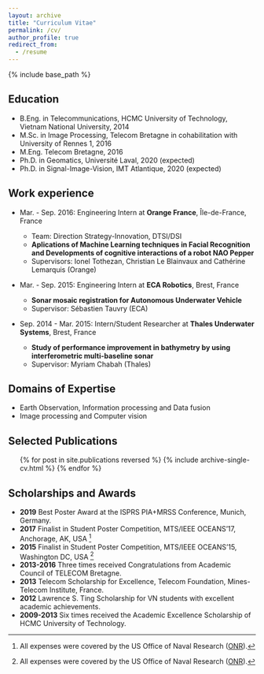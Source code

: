 ```yaml
---
layout: archive
title: "Curriculum Vitae"
permalink: /cv/
author_profile: true
redirect_from:
  - /resume
---
```


{% include base_path %}

## Education
* B.Eng. in Telecommunications, HCMC University of Technology, Vietnam National University, 2014
* M.Sc. in Image Processing, Telecom Bretagne in cohabilitation with University of Rennes 1, 2016
* M.Eng. Telecom Bretagne, 2016
* Ph.D. in Geomatics, Université Laval, 2020 (expected)
* Ph.D. in Signal-Image-Vision, IMT Atlantique, 2020 (expected)

## Work experience
* Mar. - Sep. 2016: Engineering Intern at **Orange France**, Île-de-France, France 
  * Team: Direction Strategy-Innovation, DTSI/DSI
  * **Aplications of Machine Learning techniques in Facial Recognition and Developments of cognitive interactions of a robot NAO Pepper**
  * Supervisors: Ionel Tothezan, Christian Le Blainvaux and Cathérine Lemarquis (Orange)

* Mar. - Sep. 2015: Engineering Intern at **ECA Robotics**, Brest, France
  * **Sonar mosaic registration for Autonomous Underwater Vehicle**
  * Supervisor: Sébastien Tauvry (ECA)

* Sep. 2014 - Mar. 2015: Intern/Student Researcher at **Thales Underwater Systems**, Brest, France
  * **Study of performance improvement in bathymetry by using interferometric multi-baseline sonar**
  * Supervisor: Myriam Chabah (Thales)
 

## Domains of Expertise
* Earth Observation, Information processing and Data fusion
* Image processing and Computer vision

## Selected Publications
  <ul>{% for post in site.publications reversed %}
    {% include archive-single-cv.html %}
  {% endfor %}</ul>
  
## Scholarships and Awards
- **2019** Best Poster Award at the ISPRS PIA+MRSS Conference, Munich, Germany.
- **2017** Finalist in Student Poster Competition, MTS/IEEE OCEANS’17, Anchorage, AK, USA [^a]
- **2015** Finalist in Student Poster Competition, MTS/IEEE OCEANS’15, Washington DC, USA [^a]
- **2013-2016** Three times received Congratulations from Academic Council of TELECOM Bretagne.
- **2013** Telecom Scholarship for Excellence, Telecom Foundation, Mines-Telecom Institute, France.
- **2012** Lawrence S. Ting Scholarship for VN students with excellent academic achievements. 
- **2009-2013** Six times received the Academic Excellence Scholarship of HCMC University of Technology.

[^a]: All expenses were covered by the US Office of Naval Research ([ONR](https://www.onr.navy.mil)).



<!-- Talks
======
  <ul>{% for post in site.talks %}
    {% include archive-single-talk-cv.html %}
  {% endfor %}</ul>
  
Teaching
======
  <ul>{% for post in site.teaching %}
    {% include archive-single-cv.html %}
  {% endfor %}</ul> -->
  
